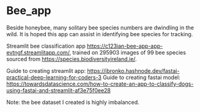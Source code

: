 # Bee_app

Beside honeybee, many solitary bee species numbers are dwindling in the wild. It is hoped this app can assist in identifying bee species for tracking.

Streamlit bee classification app https://c123ian-bee-app-app-evtngf.streamlitapp.com/, trained on 295903 images of 99 bee species sourced from https://species.biodiversityireland.ie/.

Guide to creating streamlit app: https://ibronko.hashnode.dev/fastai-practical-deep-learning-for-coders-3
Guide to creating fastai model: https://towardsdatascience.com/how-to-create-an-app-to-classify-dogs-using-fastai-and-streamlit-af3e75f0ee28

Note: the bee dataset I created is highly imbalanced.
